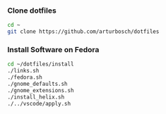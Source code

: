 ### Clone dotfiles

```bash
cd ~
git clone https://github.com/arturbosch/dotfiles
```

### Install Software on Fedora

```bash
cd ~/dotfiles/install
./links.sh
./fedora.sh
./gnome_defaults.sh
./gnome_extensions.sh
./install_helix.sh
./../vscode/apply.sh
```